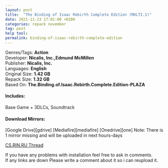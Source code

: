 ```yaml
---
layout: post
title:  "The Binding of Isaac Rebirth Complete Edition (MULTI.1)"
date: 2021-11-23 17:01:00 +0200
categories: repack november
tag: post
help tool:                                                                                               |
permalink: binding-of-isaac-rebirth-complete-edition
---
```

Genres/Tags: **Action**                                                                                      
Developer: **Nicalis, Inc.,Edmund McMillen**                                                                            
Publisher: **Nicalis, Inc.**                                                                             
Languages: **English**                                                                          
Original Size: **1.42 GB**                                                                           
Repack Size: **1.32 GB**                                                                                          
Based On: **The.Binding.of.Isaac.Rebirth.Complete.Edition-PLAZA**                                                                                 

<h4><b>Includes:</b></h4> 
Base Game + 3DLCs, Soundtrack

<h4><b>Download Mirrors:</b></h4>                                                                              
[Google Drive][gdrive]                                                                                 
[Mediafire][mediafire]                                                                                   
[Onedrive][one]                                                                                
Note: There is 1 mirror missing and will be uploaded in next hours-days

[CS.RIN.RU Thread][rin]

If you have any problems with installation feel free to ask in comments.                                  
If any links are down Please write a comment about it so i can reupload it.


[rin]: https://cs.rin.ru/forum/viewtopic.php?f=10&t=65646
[mediafire]: https://www.mediafire.com/file/d6cq9775xbrmbqm/The.Binding.of.Isaac.Rebirth.Complete.Edition.Repack-Comrade.Medic.rar/file
[one]: https://1drv.ms/u/s!AiMQVfgSEHuFcB8gpwnqySb9p3Q?e=C440TU
[gdrive]: https://drive.google.com/file/d/1xp_uC9aGEKwHyYHqfiniXIm-78wFg9Bu/view?usp=sharing